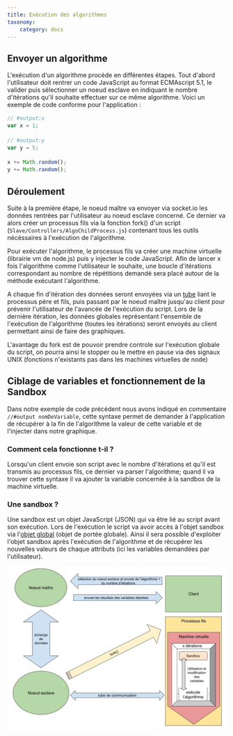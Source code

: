 ```yaml
---
title: Exécution des algorithmes
taxonomy:
    category: docs
---
```


## Envoyer un algorithme
L'exécution d'un algorithme procède en différentes étapes. Tout d'abord l'utilisateur doit rentrer un code JavaScript au format ECMAscript 5.1, le valider puis sélectionner un noeud esclave en indiquant le nombre d'itérations qu'il souhaite effectuer sur ce même algorithme.
Voici un exemple de code conforme pour l'application : 
```javascript
// #output:x
var x = 1;

// #output:y
var y = 5;

x += Math.random();
y += Math.random();

```


## Déroulement
Suite à la première étape, le noeud maître va envoyer via socket.io les données rentrées par l'utilisateur au noeud esclave concerné. Ce dernier va alors créer un processus fils via la fonction fork() d'un script (`Slave/Controllers/AlgoChildProcess.js`) contenant tous les outils nécéssaires à l'exécution de l'algorithme. 

Pour exécuter l'algorithme, le processus fils va créer une machine virtuelle (librairie vm de node.js) puis y injecter le code JavaScript. 
Afin de lancer x fois l'algorithme comme l'utilisateur le souhaite, une boucle d'itérations correspondant au nombre de répétitions demandé sera placé autour de la méthode exécutant l'algorithme.

A chaque fin d'itération des données seront envoyées via un [tube](https://fr.wikipedia.org/wiki/Tube_(shell)) liant le processus père et fils, puis passant par le noeud maître jusqu'au client pour prévenir l'utilisateur de l'avancée de l'exécution du script.
Lors de la dernière itération, les données globales représentant l'ensemble de l'exécution de l'algorithme (toutes les itérations) seront envoyés au client permettant ainsi de faire des graphiques.

L'avantage du fork est de pouvoir prendre controle sur l'exécution globale du script, on pourra ainsi le stopper ou le mettre en pause via des signaux UNIX (fonctions n'existants pas dans les machines virtuelles de node)


## Ciblage de variables et fonctionnement de la Sandbox
Dans notre exemple de code précédent nous avons indiqué en commentaire ``` //#output nomDeVariable ```, cette syntaxe permet de demander à l'application de récupérer à la fin de l'algorithme la valeur de cette variable et de l'injecter dans notre graphique.

### Comment cela fonctionne t-il ?
Lorsqu'un client envoie son script avec le nombre d'itérations et qu'il est transmis au processus fils, ce dernier va parser l'algorithme; quand il va trouver cette syntaxe il va ajouter la variable concernée à la sandbox de la machine virtuelle.

### Une sandbox ?
Une sandbox est un objet JavaScript (JSON) qui va être lié au script avant son exécution. Lors de l'exécution le script va avoir accès à l'objet sandbox via l'[objet global](https://developer.mozilla.org/fr/docs/Web/JavaScript/Reference/Objets_globaux) (objet de portée globale). Ainsi il sera possible d'exploiter l'objet sandbox après l'exécution de l'algorithme et de récupérer les nouvelles valeurs de chaque attributs (ici les variables demandées par l'utilisateur).

![](diagram.jpg)
